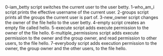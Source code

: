 0-iam_betty script switches the current user to the user betty.
1-who_am_i script prints the effective username of the current user.
2-groups script prints all the groups the current user is part of.
3-new_owner script changes the owner of the file hello to the user betty.
4-empty script creates an empty file called hello.
5-execute script adds execute permission to the owner of the file hello.
6-multiple_permissions script adds execute permission to the owner and the group owner, and read permission to other users, to the file hello.
7-everybody script adds execution permission to the owner, the group owner and the other users, to the file hello.
